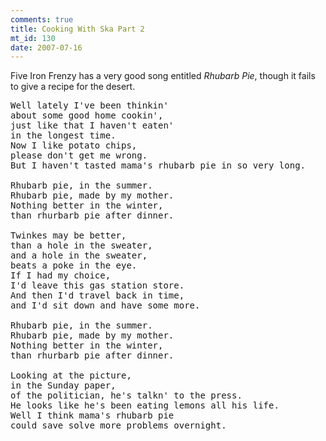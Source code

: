 ```yaml
--- 
comments: true
title: Cooking With Ska Part 2
mt_id: 130
date: 2007-07-16
---
```

Five Iron Frenzy has a very good song entitled *Rhubarb Pie*, though it fails to give a recipe for the desert.

<pre>
Well lately I've been thinkin'
about some good home cookin',
just like that I haven't eaten'
in the longest time.
Now I like potato chips,
please don't get me wrong.
But I haven't tasted mama's rhubarb pie in so very long.

Rhubarb pie, in the summer.
Rhubarb pie, made by my mother.
Nothing better in the winter,
than rhurbarb pie after dinner.

Twinkes may be better,
than a hole in the sweater,
and a hole in the sweater,
beats a poke in the eye.
If I had my choice,
I'd leave this gas station store.
And then I'd travel back in time,
and I'd sit down and have some more.

Rhubarb pie, in the summer.
Rhubarb pie, made by my mother.
Nothing better in the winter,
than rhurbarb pie after dinner.

Looking at the picture,
in the Sunday paper,
of the politician, he's talkn' to the press.
He looks like he's been eating lemons all his life.
Well I think mama's rhubarb pie
could save solve more problems overnight.
</pre>
